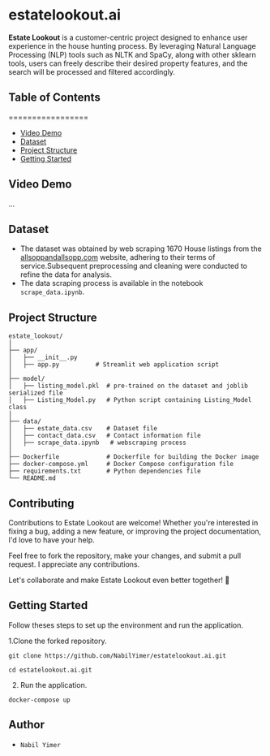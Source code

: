 # estatelookout.ai

**Estate Lookout** is a customer-centric project designed to enhance user experience in the house hunting process. By leveraging Natural Language Processing (NLP) tools such as NLTK and SpaCy, along with other sklearn tools, users can freely describe their desired property features, and the search will be processed and filtered accordingly.


## Table of Contents
  =================
* [Video Demo](#VideoDemo)
* [Dataset](#Dataset)
* [Project Structure](#Project-Structure)
* [Getting Started](#Getting-Started)


## Video Demo
...

## Dataset
- The dataset was obtained by web scraping 1670 House listings from the [allsoppandallsopp.com](https://www.allsoppandallsopp.com/) website, adhering to their terms of service.Subsequent preprocessing and cleaning were conducted to refine the data for analysis.
- The data scraping process is available in the notebook `scrape_data.ipynb`.

## Project Structure
```
estate_lookout/
│
├── app/
│   ├── __init__.py
│   ├── app.py          # Streamlit web application script
│
├── model/
│   ├── listing_model.pkl  # pre-trained on the dataset and joblib serialized file
│   ├── Listing_Model.py   # Python script containing Listing_Model class
│
├── data/
│   ├── estate_data.csv    # Dataset file
│   ├── contact_data.csv   # Contact information file
│   ├── scrape_data.ipynb   # webscraping process
│
├── Dockerfile             # Dockerfile for building the Docker image
├── docker-compose.yml     # Docker Compose configuration file
├── requirements.txt       # Python dependencies file
└── README.md
```

## Contributing

Contributions to Estate Lookout are welcome! Whether you're interested in fixing a bug, adding a new feature, or improving the project documentation, I'd love to have your help.

Feel free to fork the repository, make your changes, and submit a pull request. I appreciate any contributions.

Let's collaborate and make Estate Lookout even better together! 🚀

## Getting Started
  Follow theses steps to set up the environment and run the application.
  
1.Clone the forked repository.
```
git clone https://github.com/NabilYimer/estatelookout.ai.git

cd estatelookout.ai.git
```

2. Run the application.
```
docker-compose up
```

## Author
* ```Nabil Yimer```
